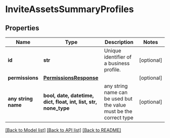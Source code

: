 # InviteAssetsSummaryProfiles


## Properties
Name | Type | Description | Notes
------------ | ------------- | ------------- | -------------
**id** | **str** | Unique identifier of a business profile. | [optional] 
**permissions** | [**PermissionsResponse**](PermissionsResponse.md) |  | [optional] 
**any string name** | **bool, date, datetime, dict, float, int, list, str, none_type** | any string name can be used but the value must be the correct type | [optional]

[[Back to Model list]](../README.md#documentation-for-models) [[Back to API list]](../README.md#documentation-for-api-endpoints) [[Back to README]](../README.md)


